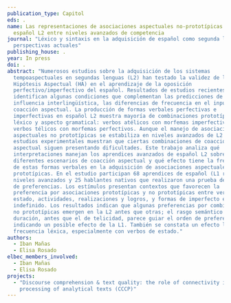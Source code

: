 ```yaml
---
publication_type: Capitol
eds: .
name: Las representaciones de asociaciones aspectuales no-prototípicas en
  español L2 entre niveles avanzados de competencia
journal: "Léxico y sintaxis en la adquisición de español como segunda lengua:
  perspectivas actuales"
publishing_house: .
year: In press
doi: .
abstract: "Numerosos estudios sobre la adquisición de los sistemas
  tempoaspectuales en segundas lenguas (L2) han testado la validez de la
  Hipótesis Aspectual (HA) en el aprendizaje de la oposición
  perfectivo/imperfectivo del español. Resultados de estudios recientes
  identifican algunas condiciones que complementan las predicciones de la HA: la
  influencia interlingüística, las diferencias de frecuencia en el input o la
  coacción aspectual. La producción de formas verbales perfectivas e
  imperfectivas en español L2 muestra mayoría de combinaciones prototípicas de
  léxico y aspecto gramatical: verbos atélicos con morfemas imperfectivos y
  verbos télicos con morfemas perfectivos. Aunque el manejo de asociaciones
  aspectuales no prototípicas se estabiliza en niveles avanzados de L2 , algunos
  estudios experimentales muestran que ciertas combinaciones de coacción
  aspectual siguen presentando dificultades. Este trabajo analiza qué
  interpretaciones manejan los aprendices avanzados de español L2 sobre
  diferentes escenarios de coacción aspectual y qué efecto tiene la frecuencia
  de estas formas verbales en la adquisición de asociaciones aspectuales no
  prototípicas. En el estudio participan 68 aprendices de español (L1 ruso) de
  niveles avanzados y 25 hablantes nativos que realizaron una prueba de juicios
  de preferencias. Los estímulos presentan contextos que favorecen la
  preferencia por asociaciones prototípicas y no prototípicas entre verbos de
  estado, actividades, realizaciones y logros, y formas de imperfecto e
  indefinido. Los resultados indican que algunas preferencias por combinaciones
  no prototípicas emergen en la L2 antes que otras; el rasgo semántico de
  duración, antes que el de telicidad, parece guiar el orden de preferencia,
  indicando un posible efecto de la L1. También se constata un efecto leve de la
  frecuencia léxica, especialmente con verbos de estado."
authors:
  - Iban Mañas
  - Elisa Rosado
elbec_members_involved:
  - Iban Mañas
  - Elisa Rosado
projects:
  - "Discourse comprehension & text quality: the role of connectivity in the
    processing of analytical texts (CCCP)"
---
```

